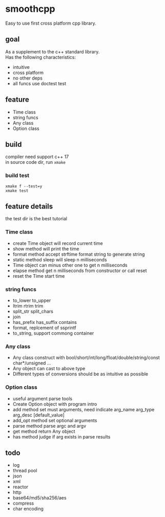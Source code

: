 # smoothcpp
Easy to use first cross platform cpp library.

## goal
As a supplement to the c++ standard library.  
Has the following characteristics:  
* intuitive
* cross platform
* no other deps
* all funcs use doctest test

## feature
* Time class
* string funcs
* Any class
* Option class

## build
compiler need support c++ 17  
in source code dir, run `xmake`
### build test
```
xmake f --test=y
xmake test
```

## feature details
the test dir is the best tutorial

### Time class
* create Time object will record current time
* show method will print the time
* format method accept strftime format string to generate string
* static method sleep will sleep n milliseconds
* Time object can minus other one to get n milliseconds
* elapse method get n milliseconds from constructor or call reset
* reset the Time start time

### string funcs
* to_lower to_upper
* ltrim rtrim trim
* split_str split_chars
* join
* has_prefix has_suffix contains
* format, replcement of ssprintf
* to_string, support commong container

### Any class
* Any class construct with bool/short/int/long/float/double/string/const char*/unsigned ...
* Any object can cast to above type
* Different types of conversions should be as intuitive as possible

### Option class
* useful argument parse tools
* Create Option object with program intro
* add method set must arguments, need indicate arg_name arg_type arg_desc [default_value]
* add_opt method set optional arguments
* parse method parse argc and argv
* get method return Any object
* has method judge if arg exists in parse results

## todo
* log
* thread pool
* json
* xml
* reactor
* http
* base64/md5/sha256/aes
* compress
* char encoding
